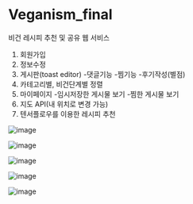 # Veganism_final
비건 레시피 추천 및 공유 웹 서비스

1. 회원가입
2. 정보수정
3. 게시판(toast editor)
   -댓글기능
   -찜기능
   -후기작성(별점)
4. 카테고리별, 비건단계별 정렬
5. 마이페이지
   -임시저장한 게시물 보기
   -찜한 게시물 보기
7. 지도 API(내 위치로 변경 가능)
8. 텐서플로우를 이용한 레시피 추천
   
![image](https://github.com/fooriend/Veganism/assets/57613101/8f111ad1-3729-45d3-9323-cc6c0495e291)

![image](https://github.com/fooriend/Veganism/assets/57613101/faf6a6c7-f9eb-4c00-989b-34e24f49c936)

![image](https://github.com/fooriend/Veganism/assets/57613101/fd9108c2-68d4-4c92-b3cb-e359d4ddc7a2)

![image](https://github.com/fooriend/Veganism/assets/57613101/07c15e7b-bb6f-492e-bc3b-46f1196ad2c6)

![image](https://github.com/fooriend/Veganism/assets/57613101/73eff004-4d88-46c4-9da4-3edfdecad3d8)

